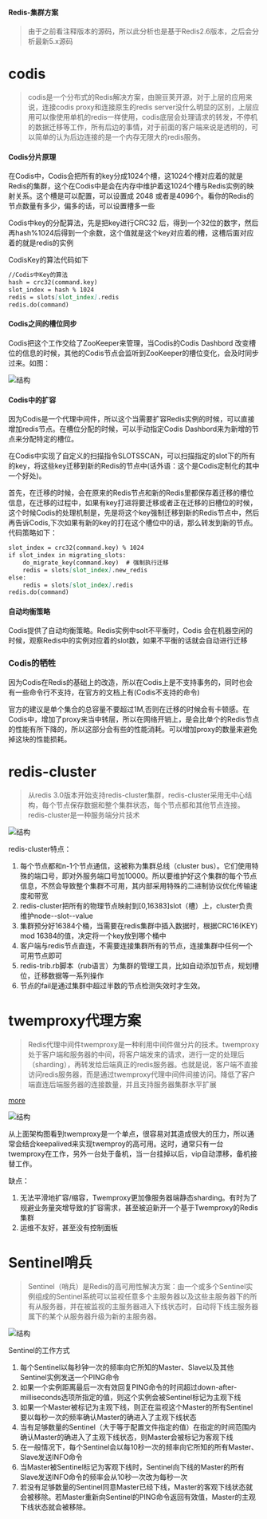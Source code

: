 #### Redis-集群方案
          
> 由于之前看注释版本的源码，所以此分析也是基于Redis2.6版本，之后会分析最新5.x源码

# codis

>codis是一个分布式的Redis解决方案，由豌豆荚开源，对于上层的应用来说，连接codis proxy和连接原生的redis server没什么明显的区别，上层应用可以像使用单机的redis一样使用，codis底层会处理请求的转发，不停机的数据迁移等工作，所有后边的事情，对于前面的客户端来说是透明的，可以简单的认为后边连接的是一个内存无限大的redis服务。

#### Codis分片原理

在Codis中，Codis会把所有的key分成1024个槽，这1024个槽对应着的就是Redis的集群，这个在Codis中是会在内存中维护着这1024个槽与Redis实例的映射关系。这个槽是可以配置，可以设置成 2048 或者是4096个。看你的Redis的节点数量有多少，偏多的话，可以设置槽多一些

Codis中key的分配算法，先是把key进行CRC32 后，得到一个32位的数字，然后再hash%1024后得到一个余数，这个值就是这个key对应着的槽，这槽后面对应着的就是redis的实例

CodisKey的算法代码如下

```markdown
//Codis中Key的算法
hash = crc32(command.key)
slot_index = hash % 1024
redis = slots[slot_index].redis
redis.do(command)
```

#### Codis之间的槽位同步

Codis把这个工作交给了ZooKeeper来管理，当Codis的Codis Dashbord 改变槽位的信息的时候，其他的Codis节点会监听到ZooKeeper的槽位变化，会及时同步过来。如图：

![结构](./Assets/07/codis-struct.png '')

#### Codis中的扩容

因为Codis是一个代理中间件，所以这个当需要扩容Redis实例的时候，可以直接增加redis节点。在槽位分配的时候，可以手动指定Codis Dashbord来为新增的节点来分配特定的槽位。

在Codis中实现了自定义的扫描指令SLOTSSCAN，可以扫描指定的slot下的所有的key，将这些key迁移到新的Redis的节点中(话外语：这个是Codis定制化的其中一个好处)。

首先，在迁移的时候，会在原来的Redis节点和新的Redis里都保存着迁移的槽位信息，在迁移的过程中，如果有key打进将要迁移或者正在迁移的旧槽位的时候，这个时候Codis的处理机制是，先是将这个key强制迁移到新的Redis节点中，然后再告诉Codis,下次如果有新的key的打在这个槽位中的话，那么转发到新的节点。代码策略如下：

```markdown
slot_index = crc32(command.key) % 1024
if slot_index in migrating_slots:
    do_migrate_key(command.key)  # 强制执行迁移
    redis = slots[slot_index].new_redis
else:
    redis = slots[slot_index].redis
redis.do(command)
```

#### 自动均衡策略

Codis提供了自动均衡策略。Redis实例中solt不平衡时，Codis 会在机器空闲的时候，观察Redis中的实例对应着的slot数，如果不平衡的话就会自动进行迁移

### Codis的牺牲

因为Codis在Redis的基础上的改造，所以在Codis上是不支持事务的，同时也会有一些命令行不支持，在官方的文档上有(Codis不支持的命令)

官方的建议是单个集合的总容量不要超过1M,否则在迁移的时候会有卡顿感。在Codis中，增加了proxy来当中转层，所以在网络开销上，是会比单个的Redis节点的性能有所下降的，所以这部分会有些的性能消耗。可以增加proxy的数量来避免掉这块的性能损耗。


# redis-cluster

>从redis 3.0版本开始支持redis-cluster集群，redis-cluster采用无中心结构，每个节点保存数据和整个集群状态，每个节点都和其他节点连接。redis-cluster是一种服务端分片技术

![结构](./Assets/07/redis-cluster.jpg '')

redis-cluster特点：
1. 每个节点都和n-1个节点通信，这被称为集群总线（cluster bus）。它们使用特殊的端口号，即对外服务端口号加10000。所以要维护好这个集群的每个节点信息，不然会导致整个集群不可用，其内部采用特殊的二进制协议优化传输速度和带宽
2. redis-cluster把所有的物理节点映射到[0,16383]slot（槽）上，cluster负责维护node--slot--value
3. 集群预分好16384个桶，当需要在redis集群中插入数据时，根据CRC16(KEY) mod 16384的值，决定将一个key放到哪个桶中
4. 客户端与redis节点直连，不需要连接集群所有的节点，连接集群中任何一个可用节点即可
5. redis-trib.rb脚本（rub语言）为集群的管理工具，比如自动添加节点，规划槽位，迁移数据等一系列操作
6. 节点的fail是通过集群中超过半数的节点检测失效时才生效。

# twemproxy代理方案
  
>Redis代理中间件twemproxy是一种利用中间件做分片的技术。twemproxy处于客户端和服务器的中间，将客户端发来的请求，进行一定的处理后（sharding），再转发给后端真正的redis服务器。也就是说，客户端不直接访问redis服务器，而是通过twemproxy代理中间件间接访问。降低了客户端直连后端服务器的连接数量，并且支持服务器集群水平扩展

[more](https://www.cnblogs.com/gomysql/p/4413922.html)

![结构](./Assets/07/twemproxy-proxy.jpg '')

从上面架构图看到twemproxy是一个单点，很容易对其造成很大的压力，所以通常会结合keepalived来实现twemproy的高可用。这时，通常只有一台twemproxy在工作，另外一台处于备机，当一台挂掉以后，vip自动漂移，备机接替工作。

缺点：
1. 无法平滑地扩容/缩容，Twemproxy更加像服务器端静态sharding。有时为了规避业务量突增导致的扩容需求，甚至被迫新开一个基于Twemproxy的Redis集群
2. 运维不友好，甚至没有控制面板


# Sentinel哨兵
  
>Sentinel（哨兵）是Redis的高可用性解决方案：由一个或多个Sentinel实例组成的Sentinel系统可以监视任意多个主服务器以及这些主服务器下的所有从服务器，并在被监视的主服务器进入下线状态时，自动将下线主服务器属下的某个从服务器升级为新的主服务器。

![结构](./Assets/07/sentinel-proxy.jpg '')


Sentinel的工作方式

1. 每个Sentinel以每秒钟一次的频率向它所知的Master、Slave以及其他Sentinel实例发送一个PING命令
2. 如果一个实例距离最后一次有效回复PING命令的时间超过down-after-milliseconds选项所指定的值，则这个实例会被Sentinel标记为主观下线
3. 如果一个Master被标记为主观下线，则正在监视这个Master的所有Sentinel要以每秒一次的频率确认Master的确进入了主观下线状态
4. 当有足够数量的Sentinel（大于等于配置文件指定的值）在指定的时间范围内确认Master的确进入了主观下线状态，则Master会被标记为客观下线
5. 在一般情况下，每个Sentinel会以每10秒一次的频率向它所知的所有Master、Slave发送INFO命令
6. 当Master被Sentinel标记为客观下线时，Sentinel向下线的Master的所有Slave发送INFO命令的频率会从10秒一次改为每秒一次
7. 若没有足够数量的Sentinel同意Master已经下线，Master的客观下线状态就会被移除。若Master重新向Sentinel的PING命令返回有效值，Master的主观下线状态就会被移除。
